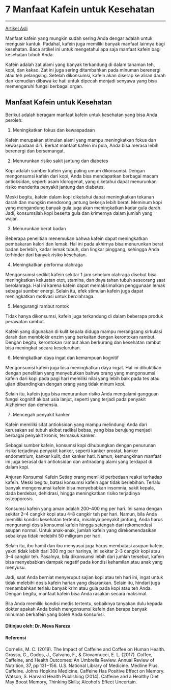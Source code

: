 # 7 Manfaat Kafein untuk Kesehatan

---

[Artikel Asli](https://www.alodokter.com/kafein-bisa-menjadi-sahabat-sehat)

Manfaat kafein yang mungkin sudah sering Anda dengar adalah untuk mengusir kantuk. Padahal, kafein juga memiliki banyak manfaat lainnya bagi kesehatan. Baca artikel ini untuk mengetahui apa saja manfaat kafein bagi kesehatan tubuh Anda.

Kafein adalah zat alami yang banyak terkandung di dalam tanaman teh, kopi, dan kakao. Zat ini juga sering ditambahkan pada minuman berenergi atau teh pelangsing.  Setelah dikonsumsi, kafein akan diserap ke aliran darah dan kemudian dibawa ke hati untuk dipecah menjadi senyawa yang bisa memengaruhi fungsi berbagai organ.

## Manfaat Kafein untuk Kesehatan
Berikut adalah beragam manfaat kafein untuk kesehatan yang bisa Anda peroleh:

1. Meningkatkan fokus dan kewaspadaan

Kafein merupakan stimulan alami yang mampu meningkatkan fokus dan kewaspadaan diri. Berkat manfaat kafein ini pula, Anda bisa merasa lebih berenergi dan bersemangat.

2. Menurunkan risiko sakit jantung dan diabetes

Kopi adalah sumber kafein yang paling umum dikonsumsi. Dengan mengonsumsi kafein dari kopi, Anda bisa mendapatkan berbagai macam antioksidan, seperti asam klorogenat, yang diketahui dapat menurunkan risiko menderita penyakit jantung dan diabetes.

Meski begitu, kafein dalam kopi diketahui dapat meningkatkan tekanan darah dan mungkin mendorong jantung bekerja lebih berat. Meminum kopi yang mengandung banyak gula juga akan meningkatkan kadar gula darah. Jadi, konsumsilah kopi beserta gula dan krimernya dalam jumlah yang wajar.

3. Menurunkan berat badan

Beberapa penelitian menemukan bahwa kafein dapat meningkatkan pembakaran kalori dan lemak. Hal ini pada akhirnya bisa menurunkan berat badan berlebih, kadar lemak tubuh, dan lingkar pinggang, sehingga Anda terhindar dari banyak risiko kesehatan.

4. Meningkatkan performa olahraga

Mengonsumsi sedikit kafein sekitar 1 jam sebelum olahraga disebut bisa meningkatkan kekuatan otot, stamina, dan daya tahan tubuh seseorang saat berolahraga. Hal ini karena kafein dapat memaksimalkan penggunaan lemak sebagai sumber energi. Selain itu, efek stimulan kafein juga dapat meningkatkan motivasi untuk berolahraga.

5. Mengurangi rambut rontok

Tidak hanya dikonsumsi, kafein juga terkandung di dalam beberapa produk perawatan rambut.

Kafein yang digunakan di kulit kepala diduga mampu merangsang sirkulasi darah dan memblokir enzim yang berkaitan dengan kerontokan rambut. Dengan begitu, kerontokan rambut akan berkurang dan kesehatan rambut bisa meningkat secara keseluruhan.

6. Meningkatkan daya ingat dan kemampuan kognitif

Mengonsumsi kafein juga bisa meningkatkan daya ingat. Hal ini dibuktikan dengan penelitian yang menyebutkan bahwa orang yang mengonsumsi kafein dari kopi pada pagi hari memiliki nilai yang lebih baik pada tes atau ujian dibandingkan dengan orang yang tidak minum kopi.

Selain itu, kafein juga bisa menurunkan risiko Anda mengalami gangguan fungsi kognitif akibat usia lanjut, seperti yang terjadi pada penyakit Alzheimer dan demensia.

7. Mencegah penyakit kanker

Kafein memiliki sifat antioksidan yang mampu melindungi Anda dari kerusakan sel tubuh akibat radikal bebas, yang bisa berujung menjadi berbagai penyakit kronis, termasuk kanker.

Sebagai sumber kafein, konsumsi kopi dihubungkan dengan penurunan risiko terjadinya penyakit kanker, seperti kanker prostat, kanker endometrium, kanker kulit, dan kanker hati. Namun, kemungkinan manfaat ini juga berasal dari antioksidan dan antiradang alami yang terdapat di dalam kopi.

Anjuran Konsumsi Kafein
Setiap orang memiliki perbedaan reaksi terhadap kafein. Meski begitu, batasi konsumsi kafein agar tidak berlebihan. Terlalu banyak mengonsumsi kafein bisa menyebabkan insomnia, sakit kepala, dada berdebar, dehidrasi, hingga meningkatkan risiko terjadinya osteoporosis.

Konsumsi kafein yang aman adalah 200–400 mg per hari. Ini sama dengan sekitar 2–4 cangkir kopi atau 4–8 cangkir teh per hari. Namun, bila Anda memiliki kondisi kesehatan tertentu, misalnya penyakit jantung, Anda harus mengurangi dosis konsumsi kafein hingga setengah dari rekomendasi asupan normal. Untuk anak-anak, jumlah kafein yang direkomendasikan sebaiknya tidak melebihi 50 miligram per hari.

Selain itu, ibu hamil dan ibu menyusui juga harus membatasi asupan kafein, yakni tidak lebih dari 300 mg per harinya, ini sekitar 2–3 cangkir kopi atau 3–4 cangkir teh. Pasalnya, bila dikonsumsi lebih dari jumlah tersebut, kafein bisa menyebabkan dampak negatif pada kondisi kehamilan atau anak yang menyusu.

Jadi, saat Anda berniat menyeruput sajian kopi atau teh hari ini, ingat untuk tidak melebihi dosis kafein harian yang disarankan. Selain itu, hindari juga menambahkan terlalu banyak krim atau gula pada kopi atau teh Anda. Dengan begitu, manfaat kafein bisa Anda rasakan secara maksimal.

Bila Anda memiliki kondisi medis tertentu, sebaiknya tanyakan dulu kepada dokter apakah Anda boleh mengonsumsi kafein dan berapa banyak minuman berkafein yang boleh Anda konsumsi.

#### Ditinjau oleh: Dr. Meva Nareza

#### Referensi
Cornelis, M. C. (2019). The Impact of Caffeine and Coffee on Human Health.
Grosso, G., Godos, J., Galvano, F., & Giovannucci, E. L. (2017). Coffee, Caffeine, and Health Outcomes: An Umbrella Review. Annual Review of Nutrition, 37, pp 131−156.
U.S. National Library of Medicine. Medline Plus. Caffeine.
Johns Hopkins Medicine. Caffeine Has Positive Effect on Memory.
Watson, S. Harvard Health Publishing (2014). Caffeine and a Healthy Diet May Boost Memory, Thinking Skills; Alcohol’s Effect Uncertain.